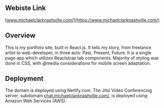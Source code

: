 ## Webiste Link
[www.michaelclarknashville.com/](https://www.michaelclarknashville.com/)

## Overview
This is my portfolio site, built in React.js. It tells my story, from freelance artist to web-developer, in three acts: Past, Present, Future. It is a single page app which utilizes Reactstrap tab components. Majority of styling was done in CSS, with @media considerations for mobile screen adaptation.

## Deployment
The domain is deployed using Netlify.com. The Jitsi Video Conferencing server, subdomain [chat.michaelclarknashville.com/](https://www.chat.michaelclarknashville.com/), is deployed using Amazon Web Services (AWS).